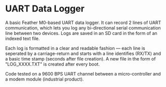 # UART Data Logger

A basic Feather M0-based UART data logger. It can record 2 lines of UART communication, which lets you log any bi-directional serial communication line between two devices. Logs are saved in an SD card in the form of an indexed text file.

Each log is formatted in a clear and readable fashion — each line is seperated by a carriage-return and starts with a line identifies (RX/TX) and a basic time stamp (seconds after file creation). A new file in the form of "LOG_XXXX.TXT" is created after every boot.

Code tested on a 9600 BPS UART channel between a micro-controller and a modem module (industrial product). 
